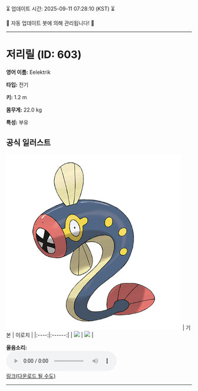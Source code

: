 
⏳ 업데이트 시간: 2025-09-11 07:28:10 (KST) ⏳

🤖 자동 업데이트 봇에 의해 관리됩니다! 🤖

---

# 저리릴 (ID: 603)
**영어 이름:** Eelektrik

**타입:** 전기

**키:** 1.2 m

**몸무게:** 22.0 kg

**특성:** 부유

## 공식 일러스트
![](https://raw.githubusercontent.com/PokeAPI/sprites/master/sprites/pokemon/other/official-artwork/603.png)
| 기본 | 이로치 |
|:----:|:------:|
| <img src="http://play.pokemonshowdown.com/sprites/ani/eelektrik.gif" width="200"> | <img src="http://play.pokemonshowdown.com/sprites/ani-shiny/eelektrik.gif" width="200"> |

**울음소리:**<br><audio controls src="https://raw.githubusercontent.com/PokeAPI/cries/main/cries/pokemon/latest/603.ogg"></audio><br> [링크(다운로드 될 수도)](https://raw.githubusercontent.com/PokeAPI/cries/main/cries/pokemon/latest/603.ogg)


---

